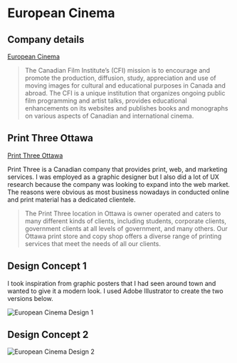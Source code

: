# European Cinema

## Company details

[European Cinema](https://www.cfi-icf.ca/)

>The Canadian Film Institute’s (CFI) mission is to encourage and promote the production, diffusion, study, appreciation and use of moving images for cultural and educational purposes in Canada and abroad. The CFI is a unique institution that organizes ongoing public film programming and artist talks, provides educational enhancements on its websites and publishes books and monographs on various aspects of Canadian and international cinema.

## Print Three Ottawa

[Print Three Ottawa](https://www.print3ottawa.com/)

Print Three is a Canadian company that provides print, web, and marketing services. I was employed as a graphic designer but I also did a lot of UX research because the company was looking to expand into the web market.  The reasons were obvious as most business nowadays in conducted online and print material has a dedicated clientele. 

>The Print Three location in Ottawa is owner operated and caters to many different kinds of clients, including students, corporate clients, government clients at all levels of government, and many others. Our Ottawa print store and copy shop offers a diverse range of printing services that meet the needs of all our clients.


## Design Concept 1

I took inspiration from graphic posters that I had seen around town and wanted to give it a modern look. I used Adobe Illustrator to create the two versions below.

![European Cinema Design 1](/images/graphics/european-cinema/euro-cinema.png)

## Design Concept 2

![European Cinema Design 2](/images/graphics/european-cinema/euro-cinema-2.png)
